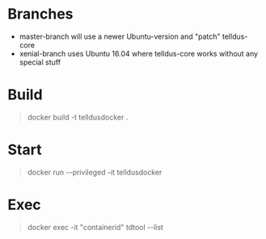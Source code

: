 # Branches

* master-branch will use a newer Ubuntu-version and "patch" telldus-core
* xenial-branch uses Ubuntu 16.04 where telldus-core works without any special stuff

# Build

> docker build -t telldusdocker .

# Start

> docker run --privileged -it telldusdocker

# Exec

> docker exec -it "containerid" tdtool --list
